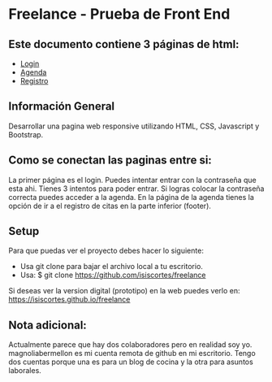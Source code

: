 # Freelance - Prueba de Front End

## Este documento contiene 3 páginas de html:
* [Login](#login)
* [Agenda](#agenda)
* [Registro](#registro)

## Información General
Desarrollar una pagina web responsive utilizando HTML, CSS, Javascript y Bootstrap.
	
## Como se conectan las paginas entre si:
La primer página es el login. Puedes intentar entrar con la contraseña que esta
ahi. Tienes 3 intentos para poder entrar. Si logras colocar la contraseña correcta puedes
acceder a la agenda. En la página de la agenda tienes la opción de ir a el registro de citas en la parte inferior (footer).
	
## Setup
Para que puedas ver el proyecto debes hacer lo siguiente:

* Usa git clone para bajar el archivo local a tu escritorio.
* Usa: $ git clone https://github.com/isiscortes/freelance

Si deseas ver la version digital (prototipo) en la web puedes verlo en:
https://isiscortes.github.io/freelance


## Nota adicional:

Actualmente parece que hay dos colaboradores pero en realidad soy yo.
magnoliabermellon es mi cuenta remota de github en mi escritorio.
Tengo dos cuentas porque una es para un blog de cocina y la otra para asuntos laborales.


